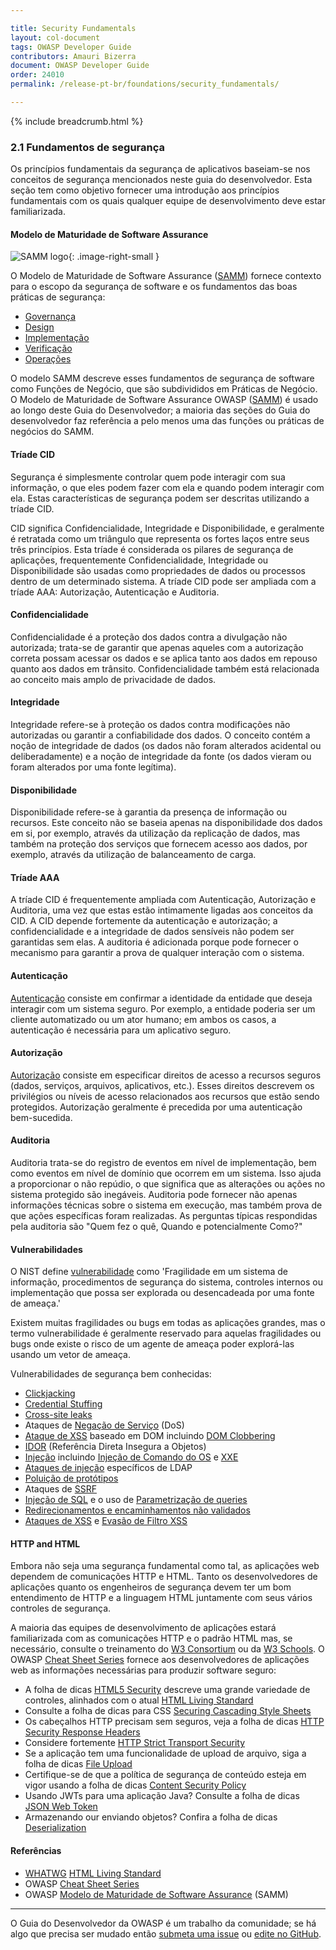 ```yaml
---

title: Security Fundamentals
layout: col-document
tags: OWASP Developer Guide
contributors: Amauri Bizerra
document: OWASP Developer Guide
order: 24010
permalink: /release-pt-br/foundations/security_fundamentals/

---
```


{% include breadcrumb.html %}

<style type="text/css">
.image-right-small {
  height: 26px;
  display: block;
  margin-left: auto;
  margin-right: auto;
  float: right;
}
</style>

### 2.1 Fundamentos de segurança

Os princípios fundamentais da segurança de aplicativos baseiam-se nos conceitos
de segurança mencionados neste guia do desenvolvedor.
Esta seção tem como objetivo fornecer uma introdução aos princípios fundamentais
com os quais qualquer equipe de desenvolvimento deve estar familiarizada.

#### Modelo de Maturidade de Software Assurance

![SAMM logo](../../../assets/images/logos/samm.png "OWASP SAMM"){: .image-right-small }

O Modelo de Maturidade de Software Assurance ([SAMM][samm]) fornece contexto para o escopo da segurança de software
e os fundamentos das boas práticas de segurança:

* [Governança][sammg]
* [Design][sammd]
* [Implementação][sammi]
* [Verificação][sammv]
* [Operações][sammo]

O modelo SAMM descreve esses fundamentos de segurança de software como Funções de Negócio,
que são subdivididos em Práticas de Negócio.
O Modelo de Maturidade de Software Assurance OWASP ([SAMM][samm]) é usado ao longo deste Guia do Desenvolvedor;
a maioria das seções do Guia do desenvolvedor faz referência a pelo menos uma das funções ou práticas de negócios do SAMM.

#### Tríade CID

Segurança é simplesmente controlar quem pode interagir com sua informação,
o que eles podem fazer com ela e quando podem interagir com ela.
Estas características de segurança podem ser descritas utilizando a tríade CID.

CID significa Confidencialidade, Integridade e Disponibilidade,
e geralmente é retratada como um triângulo que representa os fortes laços entre seus três princípios.
Esta tríade é considerada os pilares de segurança de aplicações,
frequentemente Confidencialidade, Integridade ou Disponibilidade são usadas como propriedades
de dados ou processos dentro de um determinado sistema.
A tríade CID pode ser ampliada com a tríade AAA: Autorização, Autenticação e Auditoria.

#### Confidencialidade

Confidencialidade é a proteção dos dados contra a divulgação não autorizada;
trata-se de garantir que apenas aqueles com a autorização correta possam acessar os dados
e se aplica tanto aos dados em repouso quanto aos dados em trânsito.
Confidencialidade também está relacionada ao conceito mais amplo de privacidade de dados.

#### Integridade

Integridade refere-se à proteção os dados contra modificações não autorizadas ou garantir a confiabilidade dos dados.
O conceito contém a noção de integridade de dados (os dados não foram alterados acidental ou deliberadamente)
e a noção de integridade da fonte (os dados vieram ou foram alterados por uma fonte legítima).

#### Disponibilidade

Disponibilidade refere-se à garantia da presença de informação ou recursos.
Este conceito não se baseia apenas na disponibilidade dos dados em si, por exemplo,
através da utilização da replicação de dados,
mas também na proteção dos serviços que fornecem acesso aos dados, por exemplo,
através da utilização de balanceamento de carga.

#### Tríade AAA

A tríade CID é frequentemente ampliada com Autenticação, Autorização e Auditoria,
uma vez que estas estão intimamente ligadas aos conceitos da CID.
A CID depende fortemente da autenticação e autorização;
a confidencialidade e a integridade de dados sensíveis não podem ser garantidas sem elas.
A auditoria é adicionada porque pode fornecer o mecanismo para garantir a prova de qualquer interação com o sistema.

#### Autenticação

[Autenticação][csauthn] consiste em confirmar a identidade da entidade que deseja interagir com um sistema seguro.
Por exemplo, a entidade poderia ser um cliente automatizado ou um ator humano;
em ambos os casos, a autenticação é necessária para um aplicativo seguro.

#### Autorização

[Autorização][csauthz] consiste em especificar direitos de acesso a recursos
seguros (dados, serviços, arquivos, aplicativos, etc.).
Esses direitos descrevem os privilégios ou níveis de acesso relacionados aos recursos que estão sendo protegidos.
Autorização geralmente é precedida por uma autenticação bem-sucedida.

#### Auditoria

Auditoria trata-se do registro de eventos em nível de implementação,
bem como eventos em nível de domínio que ocorrem em um sistema.
Isso ajuda a proporcionar o não repúdio, o que significa que as alterações ou ações no sistema protegido são inegáveis.
Auditoria pode fornecer não apenas informações técnicas sobre o sistema em execução,
mas também prova de que ações específicas foram realizadas.
As perguntas típicas respondidas pela auditoria são "Quem fez o quê, Quando e potencialmente Como?"

#### Vulnerabilidades

O NIST define [vulnerabilidade][nistvuln] como 'Fragilidade em um sistema de informação, procedimentos de
segurança do sistema, controles internos ou implementação que possa ser explorada ou desencadeada por uma fonte de ameaça.'

Existem muitas fragilidades ou bugs em todas as aplicações grandes, mas o termo vulnerabilidade é geralmente reservado
para aquelas fragilidades ou bugs onde existe o risco de um agente de ameaça poder explorá-las usando um vetor de ameaça.

Vulnerabilidades de segurança bem conhecidas:

* [Clickjacking][csclick]
* [Credential Stuffing][cscreds]
* [Cross-site leaks][csxsleaks]
* Ataques de [Negação de Serviço][csdos] (DoS)
* [Ataque de XSS][csdom] baseado em DOM incluindo [DOM Clobbering][csdomclub]
* [IDOR][csidor] (Referência Direta Insegura a Objetos)
* [Injeção][csinjection] incluindo [Injeção de Comando do OS][csosinjection] e [XXE][csxxe]
* [Ataques de injeção][csldap] específicos de LDAP
* [Poluição de protótipos][csproto]
* Ataques de [SSRF][csssrf]
* [Injeção de SQL][cssql] e o uso de [Parametrização de queries][csquery]
* [Redirecionamentos e encaminhamentos não validados][csredirect]
* [Ataques de XSS][csxss] e [Evasão de Filtro XSS][csxssevade]

#### HTTP and HTML

Embora não seja uma segurança fundamental como tal, as aplicações web dependem de comunicações HTTP e HTML.
Tanto os desenvolvedores de aplicações quanto os engenheiros de segurança devem ter um bom entendimento de HTTP
e a linguagem HTML juntamente com seus vários controles de segurança.

A maioria das equipes de desenvolvimento de aplicações estará familiarizada com as comunicações HTTP e o padrão HTML
mas, se necessário, consulte o treinamento do [W3 Consortium][w3consortium] ou da [W3 Schools][w3schools].
O OWASP [Cheat Sheet Series][cheatsheets] fornece aos desenvolvedores de aplicações web as informações
necessárias para produzir software seguro:

* A folha de dicas [HTML5 Security][cshtml5] descreve uma grande variedade de controles,
  alinhados com o atual [HTML Living Standard][htmlliving]
* Consulte a folha de dicas para CSS [Securing Cascading Style Sheets][cscss]
* Os cabeçalhos HTTP precisam sem seguros, veja a folha de dicas [HTTP Security Response Headers][csheaders]
* Considere fortemente [HTTP Strict Transport Security][csstrict]
* Se a aplicação tem uma funcionalidade de upload de arquivo, siga a folha de dicas [File Upload][csfile]
* Certifique-se de que a política de segurança de conteúdo esteja em vigor usando
  a folha de dicas [Content Security Policy][cscsp]
* Usando JWTs para uma aplicação Java? Consulte a folha de dicas [JSON Web Token][csjwt]
* Armazenando our enviando objetos? Confira a folha de dicas [Deserialization][csserial]

#### Referências

* [WHATWG][whatwg] [HTML Living Standard][htmlliving]
* OWASP [Cheat Sheet Series][cheatsheets]
* OWASP [Modelo de Maturidade de Software Assurance][samm] (SAMM)

----

O Guia do Desenvolvedor da OWASP é um trabalho da comunidade; se há algo que precisa ser mudado
então [submeta uma issue][issue0401] ou [edite no GitHub][edit0401].

[cheatsheets]: https://cheatsheetseries.owasp.org/
[csclick]: https://cheatsheetseries.owasp.org/cheatsheets/Clickjacking_Defense_Cheat_Sheet
[cscreds]: https://cheatsheetseries.owasp.org/cheatsheets/Credential_Stuffing_Prevention_Cheat_Sheet
[cscsp]: https://cheatsheetseries.owasp.org/cheatsheets/Content_Security_Policy_Cheat_Sheet
[cscss]: https://cheatsheetseries.owasp.org/cheatsheets/Securing_Cascading_Style_Sheets_Cheat_Sheet
[csdom]: https://cheatsheetseries.owasp.org/cheatsheets/DOM_based_XSS_Prevention_Cheat_Sheet
[csdomclub]: https://cheatsheetseries.owasp.org/cheatsheets/DOM_Clobbering_Prevention_Cheat_Sheet
[csdos]: https://cheatsheetseries.owasp.org/cheatsheets/Denial_of_Service_Cheat_Sheet
[csidor]: https://cheatsheetseries.owasp.org/cheatsheets/Insecure_Direct_Object_Reference_Prevention_Cheat_Sheet
[csinjection]: https://cheatsheetseries.owasp.org/cheatsheets/Injection_Prevention_Cheat_Sheet
[csosinjection]: https://cheatsheetseries.owasp.org/cheatsheets/OS_Command_Injection_Defense_Cheat_Sheet
[csldap]: https://cheatsheetseries.owasp.org/cheatsheets/LDAP_Injection_Prevention_Cheat_Sheet
[csproto]: https://cheatsheetseries.owasp.org/cheatsheets/Prototype_Pollution_Prevention_Cheat_Sheet
[csauthn]: https://cheatsheetseries.owasp.org/cheatsheets/Authentication_Cheat_Sheet
[csauthz]: https://cheatsheetseries.owasp.org/cheatsheets/Authorization_Cheat_Sheet
[csfile]: https://cheatsheetseries.owasp.org/cheatsheets/File_Upload_Cheat_Sheet
[csheaders]: https://cheatsheetseries.owasp.org/cheatsheets/HTTP_Headers_Cheat_Sheet
[cshtml5]: https://cheatsheetseries.owasp.org/cheatsheets/HTML5_Security_Cheat_Sheet
[csjwt]: https://cheatsheetseries.owasp.org/cheatsheets/JSON_Web_Token_for_Java_Cheat_Sheet
[csredirect]: https://cheatsheetseries.owasp.org/cheatsheets/Unvalidated_Redirects_and_Forwards_Cheat_Sheet
[csserial]: https://cheatsheetseries.owasp.org/cheatsheets/Deserialization_Cheat_Sheet
[cssql]: https://cheatsheetseries.owasp.org/cheatsheets/SQL_Injection_Prevention_Cheat_Sheet
[csquery]: https://cheatsheetseries.owasp.org/cheatsheets/Query_Parameterization_Cheat_Sheet
[csssrf]:  https://cheatsheetseries.owasp.org/cheatsheets/Server_Side_Request_Forgery_Prevention_Cheat_Sheet
[csstrict]: https://cheatsheetseries.owasp.org/cheatsheets/HTTP_Strict_Transport_Security_Cheat_Sheet
[csxss]: https://cheatsheetseries.owasp.org/cheatsheets/Cross_Site_Scripting_Prevention_Cheat_Sheet
[csxsleaks]: https://cheatsheetseries.owasp.org/cheatsheets/XS_Leaks_Cheat_Sheet
[csxssevade]: https://cheatsheetseries.owasp.org/cheatsheets/XSS_Filter_Evasion_Cheat_Sheet
[csxxe]: https://cheatsheetseries.owasp.org/cheatsheets/XML_External_Entity_Prevention_Cheat_Sheet
[issue0401]: https://github.com/OWASP/www-project-developer-guide/issues/new?labels=enhancement&template=request.md&title=Update:%2004-foundations/01-security-fundamentals
[edit0401]: https://github.com/OWASP/www-project-developer-guide/blob/main/draft/04-foundations/01-security-fundamentals.md
[htmlliving]: https://html.spec.whatwg.org/multipage/
[nistvuln]: https://csrc.nist.gov/glossary/term/vulnerability
[samm]: https://owaspsamm.org/about/
[sammd]: https://owaspsamm.org/model/design/
[sammg]: https://owaspsamm.org/model/governance/
[sammi]: https://owaspsamm.org/model/implementation/
[sammo]: https://owaspsamm.org/model/operations/
[sammv]: https://owaspsamm.org/model/verification/
[w3consortium]: https://www.w3.org/
[w3schools]: https://www.w3schools.com/html/
[whatwg]: https://whatwg.org/
